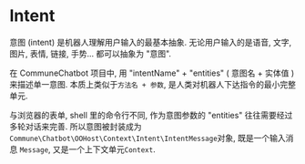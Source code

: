 # Intent

意图 (intent) 是机器人理解用户输入的最基本抽象. 无论用户输入的是语音, 文字, 图片, 表情, 链接, 手势... 都可以抽象为 "意图".

在 CommuneChatbot 项目中, 用 "intentName" + "entities" ( 意图名 + 实体值 ) 来描述单一意图. 本质上类似于```方法名 + 参数```, 是人类对机器人下达指令的最小完整单元.

与浏览器的表单, shell 里的命令行不同, 作为意图参数的 "entities" 往往需要经过多轮对话来完善. 所以意图被封装成为```Commune\Chatbot\OOHost\Context\Intent\IntentMessage```对象, 既是一个输入消息 ```Message```, 又是一个上下文单元```Context```.